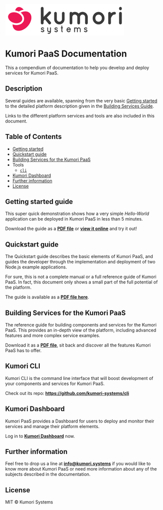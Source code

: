 [![Kumori Logo](assets/_kumori_logo_with_name_mini.png?raw=true)](https://kumori.systems)

# Kumori PaaS Documentation

This a compendium of documentation to help you develop and deploy services for
Kumori PaaS.


## Description

Several guides are available, spanning from the very basic [Getting started](#getting-started-guide)
to the detailed platform description given in the [Building Services Guide](#building-services-for-the-kumori-paas).

Links to the different platform services and tools are also included in this
document.


## Table of Contents

* [Getting started](#getting-started-guide)
* [Quickstart guide](#quickstart-guide)
* [Building Services for the Kumori PaaS](#building-services-for-the-kumori-paas)
* Tools
  * [`cli`](#kumori-cli)
* [Kumori Dashboard](#kumori-dashboard)
* [Further information](#further-information)
* [License](#license)


## Getting started guide
This super quick demonstration shows how a very simple *Hello-World* application
can be deployed in Kumori PaaS in less than 5 minutes.

Download the guide as a [**PDF file**](01-getting-started/manual.pdf) or
[**view it online**](01-getting-started/manual.adoc) and try it out!


## Quickstart guide

The Quickstart guide describes the basic elements of Kumori PaaS, and guides the
developer through the implementation and deployment of two Node.js example
applications.

For sure, this is not a complete manual or a full reference guide of Kumori
PaaS. In fact, this document only shows a small part of the full potential of
the platform.

The guide is available as a [**PDF file here**](02-quickstart-guide/manual.pdf).


## Building Services for the Kumori PaaS

The reference guide for building components and services for the Kumori PaaS.
This provides an in-depth view of the platform, including advanced features and
more complex service examples.

Download it as a [**PDF file**](03-building-services/manual.pdf), sit back and
discover all the features Kumori PaaS has to offer.


## Kumori CLI

Kumori CLI is the command line interface that will boost development of your
components and services for Kumori PaaS.

Check out its repo: **https://github.com/kumori-systems/cli**


## Kumori Dashboard

Kumori PaaS provides a Dashboard for users to deploy and monitor their services
and manage their platform elements.

Log in to [**Kumori Dashboard**](https://dashboard.baco.kumori.cloud) now.


## Further information

Feel free to drop us a line at **info@kumori.systems** if you would like to know
more about Kumori PaaS or need more information about any of the subjects
described in the documentation.


## License

MIT © Kumori Systems

